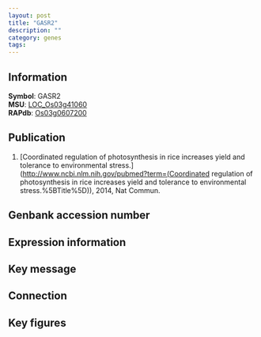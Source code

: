 ```yaml
---
layout: post
title: "GASR2"
description: ""
category: genes
tags: 
---
```


## Information
__Symbol__: GASR2  
__MSU__: [LOC_Os03g41060](http://rice.plantbiology.msu.edu/cgi-bin/ORF_infopage.cgi?orf=LOC_Os03g41060)  
__RAPdb__: [Os03g0607200](http://rapdb.dna.affrc.go.jp/viewer/gbrowse_details/irgsp1?name=Os03g0607200)  

## Publication
1. [Coordinated regulation of photosynthesis in rice increases yield and tolerance to environmental stress.](http://www.ncbi.nlm.nih.gov/pubmed?term=(Coordinated regulation of photosynthesis in rice increases yield and tolerance to environmental stress.%5BTitle%5D)), 2014, Nat Commun.

## Genbank accession number

## Expression information

## Key message

## Connection

## Key figures


